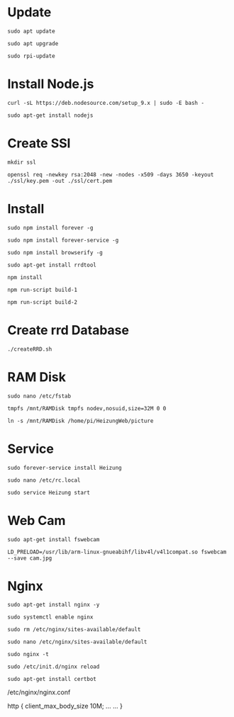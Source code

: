 # Update 

	sudo apt update
	
	sudo apt upgrade
	
	sudo rpi-update

# Install Node.js

    curl -sL https://deb.nodesource.com/setup_9.x | sudo -E bash -
    
    sudo apt-get install nodejs
    

# Create SSl

    mkdir ssl
    
    openssl req -newkey rsa:2048 -new -nodes -x509 -days 3650 -keyout ./ssl/key.pem -out ./ssl/cert.pem

# Install

    sudo npm install forever -g
    
    sudo npm install forever-service -g

    sudo npm install browserify -g

    sudo apt-get install rrdtool

    npm install
    
    npm run-script build-1
    
    npm run-script build-2
    
    
    
    
    

# Create rrd Database

    ./createRRD.sh

# RAM Disk

    sudo nano /etc/fstab

    tmpfs /mnt/RAMDisk tmpfs nodev,nosuid,size=32M 0 0

    ln -s /mnt/RAMDisk /home/pi/HeizungWeb/picture

# Service

	sudo forever-service install Heizung
	
	sudo nano /etc/rc.local
	
	sudo service Heizung start

# Web Cam

    sudo apt-get install fswebcam

    LD_PRELOAD=/usr/lib/arm-linux-gnueabihf/libv4l/v4l1compat.so fswebcam  --save cam.jpg

    
# Nginx

    sudo apt-get install nginx -y
    
    sudo systemctl enable nginx
    
    sudo rm /etc/nginx/sites-available/default
    
    sudo nano /etc/nginx/sites-available/default

    sudo nginx -t

    sudo /etc/init.d/nginx reload

    sudo apt-get install certbot 

/etc/nginx/nginx.conf
    
http {
    client_max_body_size 10M;
...
...
}    
    
